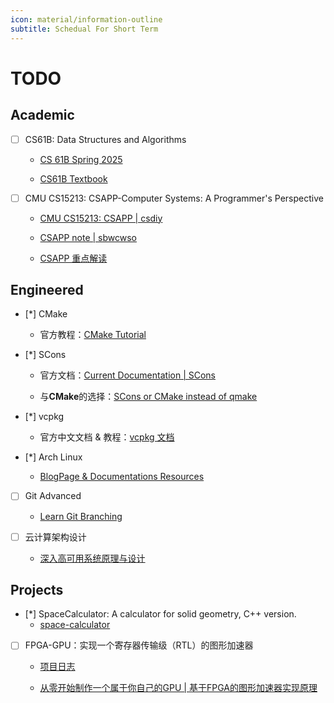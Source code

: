 ```yaml
---
icon: material/information-outline
subtitle: Schedual For Short Term
---
```


# TODO

## Academic

- [ ] CS61B: Data Structures and Algorithms
    - [CS 61B Spring 2025](https://sp25.datastructur.es/)

    - [CS61B Textbook](https://cs61b-2.gitbook.io/cs61b-textbook)

- [ ] CMU CS15213: CSAPP-Computer Systems: A Programmer's Perspective
    - [CMU CS15213: CSAPP | csdiy](https://csdiy.wiki/%E8%AE%A1%E7%AE%97%E6%9C%BA%E7%B3%BB%E7%BB%9F%E5%9F%BA%E7%A1%80/CSAPP/)

    - [CSAPP note | sbwcwso](https://note.sbwcwso.com/CSStudy/#/page/csapp)

    - [CSAPP 重点解读](https://fengmuzi2003.gitbook.io/csapp3e)


## Engineered

- [*] CMake
    - 官方教程：[CMake Tutorial](https://cmake.org/cmake/help/v3.22/guide/tutorial/index.html)

- [*] SCons
    - 官方文档：[Current Documentation | SCons](https://scons.org/documentation.html)

    - 与**CMake**的选择：[SCons or CMake instead of qmake](https://stackoverflow.com/questions/14197372/scons-or-cmake-instead-of-qmake)

- [*] vcpkg
    - 官方中文文档 & 教程：[vcpkg 文档](https://learn.microsoft.com/zh-cn/vcpkg/)

- [*] Arch Linux
    - [BlogPage & Documentations Resources](https://blog.virtualguard101.xyz/2025/05/19/arch-linux/)

- [ ] Git Advanced
    - [Learn Git Branching](https://learngitbranching.js.org/?locale=zh_CN)

- [ ] 云计算架构设计
    - [深入高可用系统原理与设计](https://www.thebyte.com.cn/)


## Projects

- [*] SpaceCalculator: A calculator for solid geometry, C++ version.
    - [space-calculator](https://github.com/virtualguard101/space-calculator)

- [ ] FPGA-GPU：实现一个寄存器传输级（RTL）的图形加速器
    - [项目日志](https://projects.virtualguard101.xyz/posts/gpu-researching-log/)

    - [从零开始制作一个属于你自己的GPU | 基于FPGA的图形加速器实现原理](https://zhuanlan.zhihu.com/p/714400366?utm_psn=1883987006549374851)
